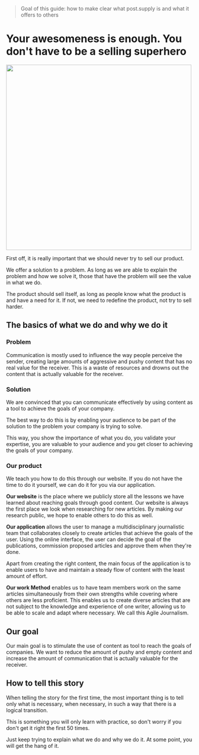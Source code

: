 > Goal of this guide: how to make clear what post.supply is and what it offers to others

# Your awesomeness is enough. You don't have to be a selling superhero
<img src="http://66.media.tumblr.com/da6ec2c2cb443e8e7d1ade9eb220c86d/tumblr_nvls4ybWUo1sxfvy5o1_400.gif" width="500px">

First off, it is really important that we should never try to sell our product.

We offer a solution to a problem. As long as we are able to explain the problem and how we solve it, those that have the problem will see the value in what we do.

The product should sell itself, as long as people know what the product is and have a need for it. If not, we need to redefine the product, not try to sell harder.

## The basics of what we do and why we do it


### Problem

Communication is mostly used to influence the way people perceive the sender, creating large amounts of aggressive and pushy content that has no real value for the receiver. This is a waste of resources and drowns out the content that is actually valuable for the receiver.

### Solution

We are convinced that you can communicate effectively by using content as a tool to achieve the goals of your company.

The best way to do this is by enabling your audience to be part of the solution to the problem your company is trying to solve.

This way, you show the importance of what you do, you validate your expertise, you are valuable to your audience and you get closer to achieving the goals of your company.

### Our product

We teach you how to do this through our website. If you do not have the time to do it yourself, we can do it for you via our application.

**Our website** is the place where we publicly store all the lessons we have learned about reaching goals through good content. Our website is always the first place we look when researching for new articles. By making our research public, we hope to enable others to do this as well.

**Our application** allows the user to manage a multidisciplinary journalistic team that collaborates closely to create articles that achieve the goals of the user. Using the online interface, the user can decide the goal of the publications, commission proposed articles and approve them when they're done.

Apart from creating the right content, the main focus of the application is to enable users to have and maintain a steady flow of content with the least amount of effort.

**Our work Method** enables us to have team members work on the same articles simultaneously from their own strengths while covering where others are less proficient. This enables us to create diverse articles that are not subject to the knowledge and experience of one writer, allowing us to be able to scale and adapt where necessary. We call this Agile Journalism.

## Our goal

Our main goal is to stimulate the use of content as tool to reach the goals of companies. We want to reduce the amount of pushy and empty content and increase the amount of communication that is actually valuable for the receiver.

## How to tell this story

When telling the story for the first time, the most important thing is to tell only what is necessary, when necessary, in such a way that there is a logical transition.

 This is something you will only learn with practice, so don't worry if you don't get it right the first 50 times.

 Just keep trying to explain what we do and why we do it. At some point, you will get the hang of it.
